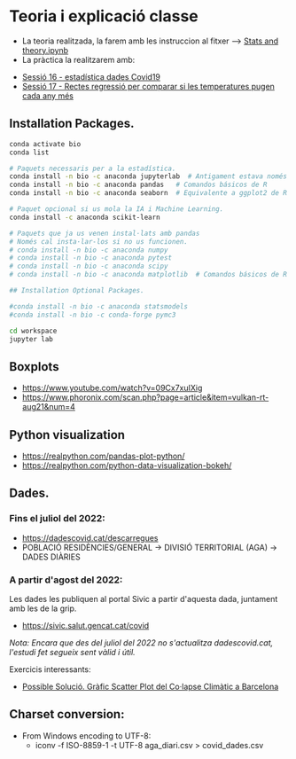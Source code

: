 
# Teoria i explicació classe

- La teoria realitzada, la farem amb les instruccion al fitxer --> [Stats and theory.ipynb](stats-theory.ipynb "stats-theory")
- La pràctica la realitzarem amb:
* [Sessió 16 - estadística dades Covid19](https://github.com/miquelamorosaldev/dawbio2-m14-bioinformatica-uf1-uf2/tree/main/Sessi%C3%B316_EstadisticaDadesCovid)
* [Sessió 17 - Rectes regressió per comparar si les temperatures pugen cada any més](https://github.com/miquelamorosaldev/dawbio2-m14-bioinformatica-uf1-uf2/tree/main/Sessi%C3%B315_Estadistica/Estadistica_Rectes_Regressi%C3%B3)


## Installation Packages.
```sh
conda activate bio
conda list

# Paquets necessaris per a la estadística.
conda install -n bio -c anaconda jupyterlab  # Antigament estava només a conda-forge
conda install -n bio -c anaconda pandas   # Comandos básicos de R
conda install -n bio -c anaconda seaborn  # Equivalente a ggplot2 de R

# Paquet opcional si us mola la IA i Machine Learning.
conda install -c anaconda scikit-learn

# Paquets que ja us venen instal·lats amb pandas
# Només cal insta·lar-los si no us funcionen.
# conda install -n bio -c anaconda numpy
# conda install -n bio -c anaconda pytest
# conda install -n bio -c anaconda scipy
# conda install -n bio -c anaconda matplotlib  # Comandos básicos de R

## Installation Optional Packages.

#conda install -n bio -c anaconda statsmodels
#conda install -n bio -c conda-forge pymc3

cd workspace
jupyter lab
```

## Boxplots
- https://www.youtube.com/watch?v=09Cx7xuIXig
- https://www.phoronix.com/scan.php?page=article&item=vulkan-rt-aug21&num=4

## Python visualization
- https://realpython.com/pandas-plot-python/
- https://realpython.com/python-data-visualization-bokeh/


## Dades.

### Fins el juliol del 2022:
- https://dadescovid.cat/descarregues
- POBLACIÓ RESIDÈNCIES/GENERAL -> DIVISIÓ TERRITORIAL (AGA) -> DADES DIÀRIES

### A partir d'agost del 2022:

Les dades les publiquen al portal Sivic a partir d'aquesta dada, juntament amb les de la grip.

- https://sivic.salut.gencat.cat/covid

<em>Nota: Encara que des del juliol del 2022 no s'actualitza dadescovid.cat, l'estudi fet segueix sent vàlid i útil.</em>

Exercicis interessants:

- <a href="Sessió15_Estadistica/Estadistica_Rectes_Regressió/exercici-tempbcn.ipynb">Possible Solució. Gràfic Scatter Plot del Co·lapse Climàtic a Barcelona</a>


## Charset conversion:
- From Windows encoding to UTF-8:
  - iconv -f ISO-8859-1 -t UTF-8 aga_diari.csv > covid_dades.csv

